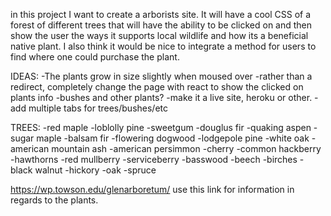 in this project I want to create a arborists site. It will have a cool CSS of a forest of different trees that will have the ability to be clicked on and then show the user the ways it supports local wildlife and how its a beneficial native plant. I also think it would be nice to integrate a method for users to find where one could purchase the plant.

IDEAS:
-The plants grow in size slightly when moused over
-rather than a redirect, completely change the page with react to show the clicked on plants info
-bushes and other plants?
-make it a live site, heroku or other.
-add multiple tabs for trees/bushes/etc

TREES:
-red maple
-loblolly pine
-sweetgum
-douglus fir
-quaking aspen
-sugar maple
-balsam fir
-flowering dogwood
-lodgepole pine
-white oak
-american mountain ash
-american persimmon
-cherry
-common hackberry
-hawthorns
-red mullberry
-serviceberry
-basswood
-beech
-birches
-black walnut
-hickory
-oak
-spruce

https://wp.towson.edu/glenarboretum/   use this link for information in regards to the plants.



<!-- USE PNG FORMAT FOR IMAGES -->